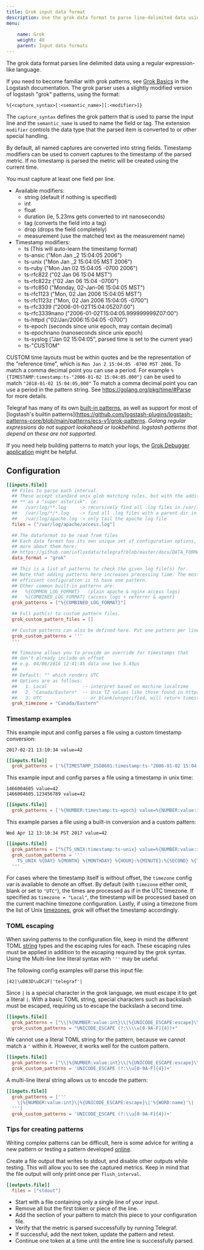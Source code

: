 ```yaml
---
title: Grok input data format
description: Use the grok data format to parse line-delimited data using a regular expression-like language.
menu:
  
    name: Grok
    weight: 40
    parent: Input data formats
---
```


The grok data format parses line delimited data using a regular expression-like
language.

If you need to become familiar with grok patterns, see [Grok Basics](https://www.elastic.co/guide/en/logstash/current/plugins-filters-grok.html#_grok_basics)
in the Logstash documentation. The grok parser uses a slightly modified version of logstash "grok"
patterns, using the format:

```
%{<capture_syntax>[:<semantic_name>][:<modifier>]}
```

The `capture_syntax` defines the grok pattern that is used to parse the input
line and the `semantic_name` is used to name the field or tag.  The extension
`modifier` controls the data type that the parsed item is converted to or
other special handling.

By default, all named captures are converted into string fields.
Timestamp modifiers can be used to convert captures to the timestamp of the
parsed metric.  If no timestamp is parsed the metric will be created using the
current time.

You must capture at least one field per line.

- Available modifiers:
  - string   (default if nothing is specified)
  - int
  - float
  - duration (ie, 5.23ms gets converted to int nanoseconds)
  - tag      (converts the field into a tag)
  - drop     (drops the field completely)
  - measurement (use the matched text as the measurement name)
- Timestamp modifiers:
  - ts               (This will auto-learn the timestamp format)
  - ts-ansic         ("Mon Jan _2 15:04:05 2006")
  - ts-unix          ("Mon Jan _2 15:04:05 MST 2006")
  - ts-ruby          ("Mon Jan 02 15:04:05 -0700 2006")
  - ts-rfc822        ("02 Jan 06 15:04 MST")
  - ts-rfc822z       ("02 Jan 06 15:04 -0700")
  - ts-rfc850        ("Monday, 02-Jan-06 15:04:05 MST")
  - ts-rfc1123       ("Mon, 02 Jan 2006 15:04:05 MST")
  - ts-rfc1123z      ("Mon, 02 Jan 2006 15:04:05 -0700")
  - ts-rfc3339       ("2006-01-02T15:04:05Z07:00")
  - ts-rfc3339nano   ("2006-01-02T15:04:05.999999999Z07:00")
  - ts-httpd         ("02/Jan/2006:15:04:05 -0700")
  - ts-epoch         (seconds since unix epoch, may contain decimal)
  - ts-epochnano     (nanoseconds since unix epoch)
  - ts-syslog        ("Jan 02 15:04:05", parsed time is set to the current year)
  - ts-"CUSTOM"

CUSTOM time layouts must be within quotes and be the representation of the
"reference time", which is `Mon Jan 2 15:04:05 -0700 MST 2006`.
To match a comma decimal point you can use a period.  For example `%{TIMESTAMP:timestamp:ts-"2006-01-02 15:04:05.000"}` can be used to match `"2018-01-02 15:04:05,000"`
To match a comma decimal point you can use a period in the pattern string.
See https://golang.org/pkg/time/#Parse for more details.

Telegraf has many of its own [built-in patterns](https://github.com/influxdata/telegraf/blob/master/plugins/parsers/grok/influx_patterns.go),
as well as support for most of
[logstash's builtin patterns](https://github.com/logstash-plugins/logstash-patterns-core/blob/main/patterns/ecs-v1/grok-patterns.
_Golang regular expressions do not support lookahead or lookbehind.
logstash patterns that depend on these are not supported._

If you need help building patterns to match your logs, the
[Grok Debugger application](https://grokdebug.herokuapp.com) might be helpful.

## Configuration

```toml
[[inputs.file]]
  ## Files to parse each interval.
  ## These accept standard unix glob matching rules, but with the addition of
  ## ** as a "super asterisk". ie:
  ##   /var/log/**.log     -> recursively find all .log files in /var/log
  ##   /var/log/*/*.log    -> find all .log files with a parent dir in /var/log
  ##   /var/log/apache.log -> only tail the apache log file
  files = ["/var/log/apache/access.log"]

  ## The dataformat to be read from files
  ## Each data format has its own unique set of configuration options, read
  ## more about them here:
  ## https://github.com/influxdata/telegraf/blob/master/docs/DATA_FORMATS_INPUT.md
  data_format = "grok"

  ## This is a list of patterns to check the given log file(s) for.
  ## Note that adding patterns here increases processing time. The most
  ## efficient configuration is to have one pattern.
  ## Other common built-in patterns are:
  ##   %{COMMON_LOG_FORMAT}   (plain apache & nginx access logs)
  ##   %{COMBINED_LOG_FORMAT} (access logs + referrer & agent)
  grok_patterns = ["%{COMBINED_LOG_FORMAT}"]

  ## Full path(s) to custom pattern files.
  grok_custom_pattern_files = []

  ## Custom patterns can also be defined here. Put one pattern per line.
  grok_custom_patterns = '''
  '''

  ## Timezone allows you to provide an override for timestamps that
  ## don't already include an offset
  ## e.g. 04/06/2016 12:41:45 data one two 5.43µs
  ##
  ## Default: "" which renders UTC
  ## Options are as follows:
  ##   1. Local             -- interpret based on machine localtime
  ##   2. "Canada/Eastern"  -- Unix TZ values like those found in https://en.wikipedia.org/wiki/List_of_tz_database_time_zones
  ##   3. UTC               -- or blank/unspecified, will return timestamp in UTC
  grok_timezone = "Canada/Eastern"
```

### Timestamp examples

This example input and config parses a file using a custom timestamp conversion:

```
2017-02-21 13:10:34 value=42
```

```toml
[[inputs.file]]
  grok_patterns = ['%{TIMESTAMP_ISO8601:timestamp:ts-"2006-01-02 15:04:05"} value=%{NUMBER:value:int}']
```

This example input and config parses a file using a timestamp in unix time:

```
1466004605 value=42
1466004605.123456789 value=42
```

```toml
[[inputs.file]]
  grok_patterns = ['%{NUMBER:timestamp:ts-epoch} value=%{NUMBER:value:int}']
```

This example parses a file using a built-in conversion and a custom pattern:

```
Wed Apr 12 13:10:34 PST 2017 value=42
```

```toml
[[inputs.file]]
  grok_patterns = ["%{TS_UNIX:timestamp:ts-unix} value=%{NUMBER:value:int}"]
  grok_custom_patterns = '''
    TS_UNIX %{DAY} %{MONTH} %{MONTHDAY} %{HOUR}:%{MINUTE}:%{SECOND} %{TZ} %{YEAR}
  '''
```

For cases where the timestamp itself is without offset, the `timezone` config var is available
to denote an offset. By default (with `timezone` either omit, blank or set to `"UTC"`), the times
are processed as if in the UTC timezone. If specified as `timezone = "Local"`, the timestamp
will be processed based on the current machine timezone configuration. Lastly, if using a
timezone from the list of Unix [timezones](https://en.wikipedia.org/wiki/List_of_tz_database_time_zones),
grok will offset the timestamp accordingly.

### TOML escaping

When saving patterns to the configuration file, keep in mind the different TOML
[string](https://github.com/toml-lang/toml#string) types and the escaping
rules for each.  These escaping rules must be applied in addition to the
escaping required by the grok syntax.  Using the Multi-line line literal
syntax with `'''` may be useful.

The following config examples will parse this input file:

```
|42|\uD83D\uDC2F|'telegraf'|
```

Since `|` is a special character in the grok language, we must escape it to
get a literal `|`.  With a basic TOML string, special characters such as
backslash must be escaped, requiring us to escape the backslash a second time.

```toml
[[inputs.file]]
  grok_patterns = ["\\|%{NUMBER:value:int}\\|%{UNICODE_ESCAPE:escape}\\|'%{WORD:name}'\\|"]
  grok_custom_patterns = "UNICODE_ESCAPE (?:\\\\u[0-9A-F]{4})+"
```

We cannot use a literal TOML string for the pattern, because we cannot match a
`'` within it.  However, it works well for the custom pattern.
```toml
[[inputs.file]]
  grok_patterns = ["\\|%{NUMBER:value:int}\\|%{UNICODE_ESCAPE:escape}\\|'%{WORD:name}'\\|"]
  grok_custom_patterns = 'UNICODE_ESCAPE (?:\\u[0-9A-F]{4})+'
```

A multi-line literal string allows us to encode the pattern:
```toml
[[inputs.file]]
  grok_patterns = ['''
    \|%{NUMBER:value:int}\|%{UNICODE_ESCAPE:escape}\|'%{WORD:name}'\|
  ''']
  grok_custom_patterns = 'UNICODE_ESCAPE (?:\\u[0-9A-F]{4})+'
```

### Tips for creating patterns

Writing complex patterns can be difficult, here is some advice for writing a
new pattern or testing a pattern developed [online](https://grokdebug.herokuapp.com).

Create a file output that writes to stdout, and disable other outputs while
testing.  This will allow you to see the captured metrics.  Keep in mind that
the file output will only print once per `flush_interval`.

```toml
[[outputs.file]]
  files = ["stdout"]
```

- Start with a file containing only a single line of your input.
- Remove all but the first token or piece of the line.
- Add the section of your pattern to match this piece to your configuration file.
- Verify that the metric is parsed successfully by running Telegraf.
- If successful, add the next token, update the pattern and retest.
- Continue one token at a time until the entire line is successfully parsed.

